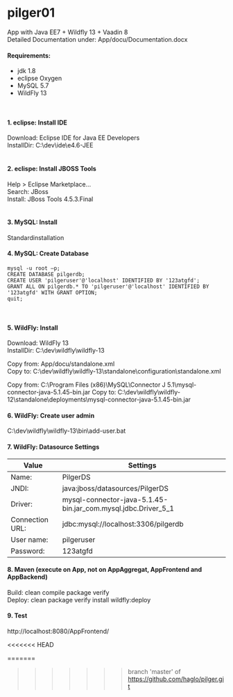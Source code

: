 # pilger01
App with Java EE7 + Wildfly 13 + Vaadin 8  
Detailed Documentation under: App/docu/Documentation.docx


#### Requirements:
- jdk 1.8
- eclipse Oxygen   
- MySQL 5.7   
- WildFly 13   
<br/>

#### 1. eclipse: Install IDE
Download:   Eclipse IDE for Java EE Developers  
InstallDir:     C:\dev\ide\e4.6-JEE  
<br/>

#### 2. eclispe: Install JBOSS Tools   
Help > Eclipse Marketplace...   
Search:	JBoss   
Install:		JBoss Tools 4.5.3.Final   
<br/>

#### 3. MySQL: Install
Standardinstallation
<br/>

#### 4. MySQL: Create Database
```
mysql -u root –p;
CREATE DATABASE pilgerdb;
CREATE USER 'pilgeruser'@'localhost' IDENTIFIED BY '123atgfd';
GRANT ALL ON pilgerdb.* TO 'pilgeruser'@'localhost' IDENTIFIED BY '123atgfd' WITH GRANT OPTION;
quit;
```
<br/>

#### 5. WildFly: Install
Download:		WildFly 13   
InstallDir:		C:\dev\wildfly\wildfly-13

Copy from: App/docu/standalone.xml   
Copy to: C:\dev\wildfly\wildfly-13\standalone\configuration\standalone.xml  

Copy from: C:\Program Files (x86)\MySQL\Connector J 5.1\mysql-connector-java-5.1.45-bin.jar
Copy to: C:\dev\wildfly\wildfly-12\standalone\deployments\mysql-connector-java-5.1.45-bin.jar  

#### 6. WildFly: Create user admin
C:\dev\wildfly\wildfly-13\bin\add-user.bat
<br/>


#### 7. WildFly: Datasource Settings


|Value                       | Settings                                                                                                        |
|------------------------|----------------------------------------------------------------------------------------|
|Name:                     | PilgerDS      																									|
|JNDI:			      		   |java:jboss/datasources/PilgerDS																|
|Driver:			    		   |mysql-connector-java-5.1.45-bin.jar_com.mysql.jdbc.Driver_5_1	|
|Connection URL:   |jdbc:mysql://localhost:3306/pilgerdb														|
|User name:		       |pilgeruser																										|
|Password:		       |123atgfd																										|


#### 8. Maven (execute on App, not on AppAggregat, AppFrontend and AppBackend)
Build:		clean compile package verify  
Deploy:	clean package verify install wildfly:deploy

#### 9. Test
http://localhost:8080/AppFrontend/

<<<<<<< HEAD

=======
>>>>>>> branch 'master' of https://github.com/haglo/pilger.git
